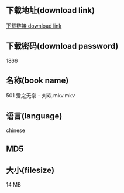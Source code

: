 ## 下载地址(download link)
[下载链接 download link](https://voluble-croquembouche-d321dc.netlify.app/?s=501+%E7%88%B1%E4%B9%8B%E6%97%A0%E5%A5%88+-+%E5%88%98%E6%AC%A2.mkv)

## 下载密码(download password)
1866

## 名称(book name)
501 爱之无奈 - 刘欢.mkv.mkv

## 语言(language)
chinese

## MD5


## 大小(filesize)
14 MB
